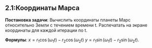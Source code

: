 ## 2.1:Координаты Марса

**Постановка задачи**:
Вычислить координаты планеты Марс относительно Земли с течением времени t. 
Распечатать на экране координаты для каждой итерации по t. 

**Формулы**:
$x = r_1 \cos(\omega_1 t) - r_2 \cos(\omega_2 t)$
$y = r_1 \sin(\omega_1 t) - r_2 \sin(\omega_2 t)$.  
